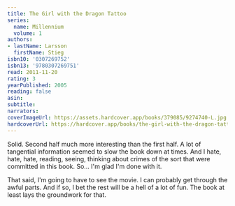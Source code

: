 ```yaml
---
title: The Girl with the Dragon Tattoo
series:
  name: Millennium
  volume: 1
authors:
- lastName: Larsson
  firstName: Stieg
isbn10: '0307269752'
isbn13: '9780307269751'
read: 2011-11-20
rating: 3
yearPublished: 2005
reading: false
asin:
subtitle:
narrators:
coverImageUrl: https://assets.hardcover.app/books/379085/9274740-L.jpg
hardcoverUrl: https://hardcover.app/books/the-girl-with-the-dragon-tattoo-2005/editions/28431804
---
```

Solid. Second half much more interesting than the first half. A lot of tangential information seemed to slow the book down at times. And I hate, hate, hate, reading, seeing, thinking about crimes of the sort that were committed in this book. So… I'm glad I'm done with it.

That said, I'm going to have to see the movie. I can probably get through the awful parts. And if so, I bet the rest will be a hell of a lot of fun. The book at least lays the groundwork for that.
